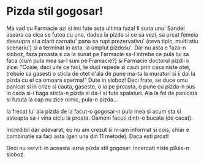 # Pizda stil gogosar!

Ma vad cu Farmacie azi si imi fute asta ultima faza! Il suna unu' Sandel aseara ca cica se futea cu una, dadea la pizda si ce sa vezi, sa urcat femeia deasupra si a clarit carnatu' pana sa rupt prezervativu' (ceva tipic, multi stiu scenariu') si a terminat in asta, ia umplut pizdosu'. Dar nu asta e faza-n sloboz, faza proasta e ca la sunat pe Farmacie sa-l intrebe ce pula lui sa faca (cum pula mea sa-l suni pe Framacie?) si Farmacie doctorul pizdii ii zice: "Coaie, deci uite ce faci, te duci repede si cauti prin casa niste otet, trebuie sa gasesti o sticla de otet d'ala de pune ma-ta la muraturi si ii dai la pizda cu el ca omoara sperma!" Dute in sloboz! Deci frate, se duce omu panicat si in crize si cauta, gaseste, o ia pe proasta, o pune cu pizda-n sus in cada si-i baga sticla-n pizda si da-i si fute spalaturi. Aia la fel de panicata si fututa la cap nu zice nimic, pula-n pizda...

Ia frecat lu' aia pizda de ia facut-o gogosar-n pula mea si acum sta si asteapta sa-i vina ciclu la proata. Oameni facuti dintr-o bucata (de cacat).

Incredibil dar adevarat, eu nu am crezut si m-am informat si cois, chiar e combinatie sa faci asta (gen una din 11 metode). Daca esti prost!

Deci nu serviti in aceasta iarna pizda stil gogosar. Incercati niste pilule-n sloboz.